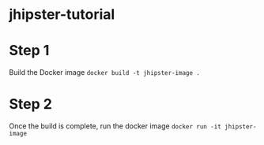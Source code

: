 # jhipster-tutorial

# Step 1
 Build the Docker image
 ``` docker build -t jhipster-image . ```

# Step 2
 Once the build is complete, run the docker image
``` docker run -it jhipster-image ```
